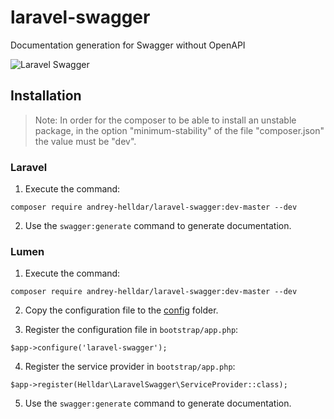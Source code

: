 # laravel-swagger

Documentation generation for Swagger without OpenAPI

<img src="https://preview.dragon-code.pro/andrey-helldar/laravel-swagger.svg?brand=laravel" alt="Laravel Swagger"/>

## Installation

> Note:
> In order for the composer to be able to install an unstable package, in the option "minimum-stability" of the file "composer.json" the value must be "dev".

### Laravel

1. Execute the command:
```
composer require andrey-helldar/laravel-swagger:dev-master --dev
```

2. Use the `swagger:generate` command to generate documentation.

### Lumen

1. Execute the command:
```
composer require andrey-helldar/laravel-swagger:dev-master --dev
```

2. Copy the configuration file to the [config](config/laravel-swagger.php) folder.

3. Register the configuration file in `bootstrap/app.php`:
```
$app->configure('laravel-swagger');
```

4. Register the service provider in `bootstrap/app.php`:
```
$app->register(Helldar\LaravelSwagger\ServiceProvider::class);
```

5. Use the `swagger:generate` command to generate documentation.
